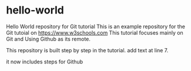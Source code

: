 # hello-world
Hello World repository for Git tutorial
This is an example repository for the Git tutoial on https://www.w3schools.com
This tutorial focuses mainly on Git and Using Github as its remote.

This repository is built step by step in the tutorial.
add text at line 7.

it now includes steps for Github
